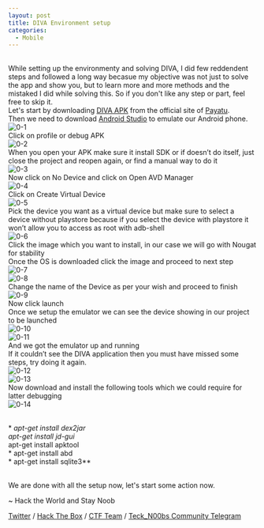 ```yaml
---
layout: post
title: DIVA Environment setup
categories:
  - Mobile
---
```


<br>While setting up the environmenty and solving DIVA, I did few reddendent steps and followed a long way becasue my objective was not just to solve the app and show you, but to learn more and more methods and the mistaked I did while solving this. So if you don't like any step or part, feel free to skip it.
<br>Let's start by downloading [DIVA APK](http://www.payatu.com/wp-content/uploads/2016/01/diva-beta.tar.gz) from the official site of [Payatu](https://www.payatu.com/).
<br>Then we need to download [Android Studio](https://developer.android.com/studio) to emulate our Android phone.
<br>![0-1](https://teckk2.github.io/assets/images/DIVA/0-1.png)
<br>Click on profile or debug APK
<br>![0-2](https://teckk2.github.io/assets/images/DIVA/0-2.png)
<br>When you open your APK make sure it install SDK or if doesn’t do itself, just close the project and reopen again, or find a manual way to do it
<br>![0-3](https://teckk2.github.io/assets/images/DIVA/0-3.png)
<br>Now click on No Device and click on Open AVD Manager
<br>![0-4](https://teckk2.github.io/assets/images/DIVA/0-4.png)
<br>Click on Create Virtual Device
<br>![0-5](https://teckk2.github.io/assets/images/DIVA/0-5.png)
<br>Pick the device you want as a virtual device but make sure to select a device without playstore because if you select the device with playstore it won’t allow you to access as root with adb-shell
<br>![0-6](https://teckk2.github.io/assets/images/DIVA/0-6.png)
<br>Click the image which you want to install, in our case we will go with Nougat for stability
<br>Once the OS is downloaded click the image and proceed to next step
<br>![0-7](https://teckk2.github.io/assets/images/DIVA/0-7.png)
<br>![0-8](https://teckk2.github.io/assets/images/DIVA/0-8.png)
<br>Change the name of the Device as per your wish and proceed to finish
<br>![0-9](https://teckk2.github.io/assets/images/DIVA/0-9.png)
<br>Now click launch
<br>Once we setup the emulator we can see the device showing in our project to be launched
<br>![0-10](https://teckk2.github.io/assets/images/DIVA/0-10.png)
<br>![0-11](https://teckk2.github.io/assets/images/DIVA/0-11.png)
<br>And we got the emulator up and running
<br>If it couldn’t see the DIVA application then you must have missed some steps, try doing it again.
<br>![0-12](https://teckk2.github.io/assets/images/DIVA/0-12.png)
<br>![0-13](https://teckk2.github.io/assets/images/DIVA/0-13.png)
<br>Now download and install the following tools which we could require for latter debugging
<br>![0-14](https://teckk2.github.io/assets/images/DIVA/0-14.png)

<br>* **apt-get install dex2jar
<br>* apt-get install jd-gui
<br>* apt-get install apktool
<br>* apt-get install abd
<br>* apt-get install sqlite3**

<br> We are done with all the setup now, let's start some action now.

<p class="message">
  ~ Hack the World and Stay Noob
</p>

[Twitter](https://twitter.com/Teck__K2) / [Hack The Box](https://www.hackthebox.eu/profile/966) / [CTF Team](https://ctftime.org/team/20102) /
[Teck_N00bs Community Telegram](https://t.me/Teck_N00bs)

<script src="https://www.hackthebox.eu/badge/966"> </script>
